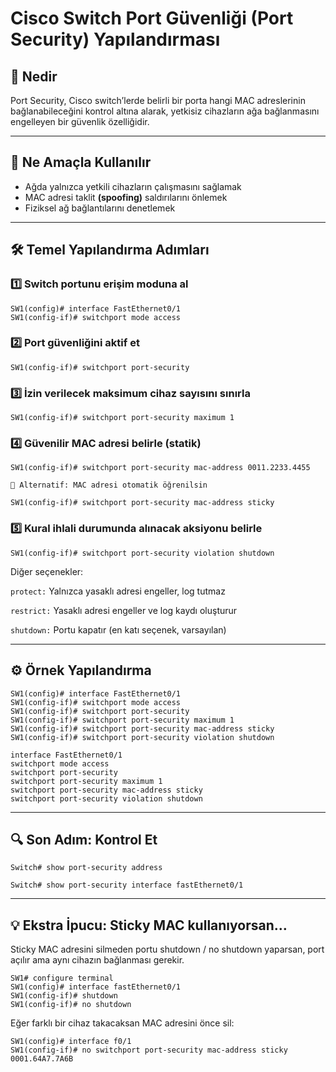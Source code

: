 # Cisco Switch Port Güvenliği (Port Security) Yapılandırması

## 🔐 Nedir

Port Security, Cisco switch’lerde belirli bir porta hangi MAC adreslerinin bağlanabileceğini kontrol altına alarak, yetkisiz cihazların ağa bağlanmasını engelleyen bir güvenlik özelliğidir.

---

## 🎯 Ne Amaçla Kullanılır

- Ağda yalnızca yetkili cihazların çalışmasını sağlamak
- MAC adresi taklit **(spoofing)** saldırılarını önlemek
- Fiziksel ağ bağlantılarını denetlemek

---

## 🛠 Temel Yapılandırma Adımları

### 1️⃣ Switch portunu erişim moduna al
```
SW1(config)# interface FastEthernet0/1
SW1(config-if)# switchport mode access
```

### 2️⃣ Port güvenliğini aktif et
```
SW1(config-if)# switchport port-security
```


### 3️⃣ İzin verilecek maksimum cihaz sayısını sınırla
```
SW1(config-if)# switchport port-security maximum 1
```


### 4️⃣ Güvenilir MAC adresi belirle (statik)
```
SW1(config-if)# switchport port-security mac-address 0011.2233.4455

🔄 Alternatif: MAC adresi otomatik öğrenilsin

SW1(config-if)# switchport port-security mac-address sticky
```

### 5️⃣ Kural ihlali durumunda alınacak aksiyonu belirle
```
SW1(config-if)# switchport port-security violation shutdown
```

Diğer seçenekler:

`protect:` Yalnızca yasaklı adresi engeller, log tutmaz

`restrict:` Yasaklı adresi engeller ve log kaydı oluşturur

`shutdown:` Portu kapatır (en katı seçenek, varsayılan)

---

## ⚙️ Örnek Yapılandırma

```
SW1(config)# interface FastEthernet0/1
SW1(config-if)# switchport mode access
SW1(config-if)# switchport port-security
SW1(config-if)# switchport port-security maximum 1
SW1(config-if)# switchport port-security mac-address sticky
SW1(config-if)# switchport port-security violation shutdown

```

```
interface FastEthernet0/1
switchport mode access
switchport port-security
switchport port-security maximum 1
switchport port-security mac-address sticky
switchport port-security violation shutdown
```

---

## 🔍 Son Adım: Kontrol Et

```
Switch# show port-security address
```

```
Switch# show port-security interface fastEthernet0/1
```

---

## 💡 Ekstra İpucu: Sticky MAC kullanıyorsan…

Sticky MAC adresini silmeden portu shutdown / no shutdown yaparsan, port açılır ama aynı cihazın bağlanması gerekir.

```
SW1# configure terminal
SW1(config)# interface fastEthernet0/1
SW1(config-if)# shutdown
SW1(config-if)# no shutdown
```

Eğer farklı bir cihaz takacaksan MAC adresini önce sil:

```
SW1(config)# interface f0/1
SW1(config-if)# no switchport port-security mac-address sticky 0001.64A7.7A6B
```
